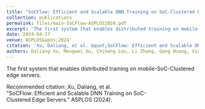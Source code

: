 ```yaml
---
title: "SoCFlow: Efficient and Scalable DNN Training on SoC-Clustered Edge Servers"
collection: publications
permalink: files/main-SoCFlow-ASPLOS2024.pdf
excerpt: 'The first system that enables distributed training on mobile-SoC-Clustered edge servers.'
date: 2024-04-27
venue: ASPLOS&apos;2024'
citation: 'Xu, Daliang, et al. &quot;SoCFlow: Efficient and Scalable DNN Training on SoC-Clustered Edge Servers.&quot; ASPLOS (2024).'
authors: Daliang Xu, Mengwei Xu, Chiheng Lou, Li Zhang, Gang Huang, Xin Jin, Xuanzhe Liu
---
```

The first system that enables distributed training on mobile-SoC-Clustered edge servers.

Recommended citation: Xu, Daliang, et al. "SoCFlow: Efficient and Scalable DNN Training on SoC-Clustered Edge Servers." ASPLOS (2024).
